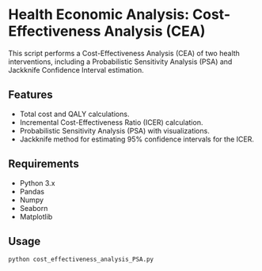 # Health Economic Analysis: Cost-Effectiveness Analysis (CEA)

This script performs a Cost-Effectiveness Analysis (CEA) of two health interventions, including a Probabilistic Sensitivity Analysis (PSA) and Jackknife Confidence Interval estimation.

## Features
- Total cost and QALY calculations.
- Incremental Cost-Effectiveness Ratio (ICER) calculation.
- Probabilistic Sensitivity Analysis (PSA) with visualizations.
- Jackknife method for estimating 95% confidence intervals for the ICER.

## Requirements
- Python 3.x
- Pandas
- Numpy
- Seaborn
- Matplotlib

## Usage
```bash
python cost_effectiveness_analysis_PSA.py
